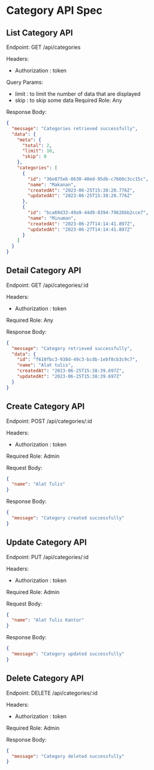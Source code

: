 # Category API Spec

## List Category API

Endpoint: GET /api/categories

Headers:

- Authorization : token

Query Params:

- limit : to limit the number of data that are displayed
- skip : to skip some data
  Required Role: Any

Response Body:

```json
{
  "message": "Categories retrieved successfully",
  "data": {
    "meta": {
      "total": 2,
      "limit": 10,
      "skip": 0
    },
    "categories": [
      {
        "id": "36e875eb-8630-40ed-95db-c7660c3cc15c",
        "name": "Makanan",
        "createdAt": "2023-06-25T15:38:20.776Z",
        "updatedAt": "2023-06-25T15:38:20.776Z"
      },
      {
        "id": "bca69d33-49a9-44d9-8394-79626bb2cce7",
        "name": "Minuman",
        "createdAt": "2023-06-27T14:14:41.897Z",
        "updatedAt": "2023-06-27T14:14:41.897Z"
      }
    ]
  }
}
```

## Detail Category API

Endpoint: GET /api/categories/:id

Headers:

- Authorization : token

Required Role: Any

Response Body:

```json
{
  "message": "Category retrieved successfully",
  "data": {
    "id": "f610fbc3-938d-49c3-bcdb-1ebf8cb3c9c7",
    "name": "Alat tulis",
    "createdAt": "2023-06-25T15:38:39.697Z",
    "updatedAt": "2023-06-25T15:38:39.697Z"
  }
}
```

## Create Category API

Endpoint: POST /api/categories/:id

Headers:

- Authorization : token

Required Role: Admin

Request Body:

```json
{
  "name": "Alat Tulis"
}
```

Response Body:

```json
{
  "message": "Category created successfully"
}
```

## Update Category API

Endpoint: PUT /api/categories/:id

Headers:

- Authorization : token

Required Role: Admin

Request Body:

```json
{
  "name": "Alat Tulis Kantor"
}
```

Response Body:

```json
{
  "message": "Category updated successfully"
}
```

## Delete Category API

Endpoint: DELETE /api/categories/:id

Headers:

- Authorization : token

Required Role: Admin

Response Body:

```json
{
  "message": "Category deleted successfully"
}
```
